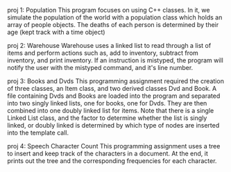proj 1: Population
	This program focuses on using C++ classes. In it, we simulate the population of the world with a population class which holds an array of people objects. The deaths of each person is determined by their age (kept track with a time object)

proj 2: Warehouse
	Warehouse uses a linked list to read through a list of items and perform actions such as, add to inventory, subtract from inventory, and print inventory. If an instruction is mistyped, the program will notify the user with the mistyped command, and it's line number.

proj 3: Books and Dvds
	This programming assignment required the creation of three classes, an Item class, and two derived classes Dvd and Book. A file containing Dvds and Books are loaded into the program and separated into two singly linked lists, one for books, one for Dvds. They are then combined into one doubly linked list for items. Note that there is a single Linked List class, and the factor to determine whether the list is singly linked, or doubly linked is determined by which type of nodes are inserted into the template call.

proj 4: Speech Character Count
	This programming assignment uses a tree to insert and keep track of the characters in a document. At the end, it prints out the tree and the corresponding frequencies for each character.
